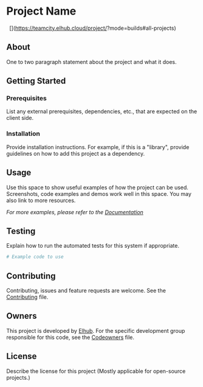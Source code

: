# Project Name

[<img src="https://img.shields.io/badge/repo-bitbucket-blue" alt="">](<!--TODO Add repository url here -->)
[<img src="https://img.shields.io/badge/issues-jira-orange" alt="">](https://jira.elhub.cloud/issues/?jql=project%20%3D%20%22Team%20Dev%22%20AND%20component%20%3D%20${elhub_module_name}%20AND%20status%20!%3D%20Done)
[<img src="https://teamcity.elhub.cloud/app/rest/builds/buildType:(id:<!--TODO Add teamcity project ID-->_AutoRelease)/statusIcon" alt="">](https://teamcity.elhub.cloud/project/<!--TODO Add teamcity project ID-->?mode=builds#all-projects)
[<img src="https://sonar.elhub.cloud/api/project_badges/measure?project=no.elhub.${elhub_platform_name}%3A${elhub_module_name}&metric=alert_status" alt="">](https://sonar.elhub.cloud/dashboard?id=no.elhub.${elhub_platform_name}%3A${elhub_module_name})
[<img src="https://sonar.elhub.cloud/api/project_badges/measure?project=no.elhub.${elhub_platform_name}%3A${elhub_module_name}&metric=ncloc" alt="">](https://sonar.elhub.cloud/dashboard?id=no.elhub.${elhub_platform_name}%3A${elhub_module_name})
[<img src="https://sonar.elhub.cloud/api/project_badges/measure?project=no.elhub.${elhub_platform_name}%3A${elhub_module_name}&metric=bugs" alt="">](https://sonar.elhub.cloud/dashboard?id=no.elhub.${elhub_platform_name}%3A${elhub_module_name})
[<img src="https://sonar.elhub.cloud/api/project_badges/measure?project=no.elhub.${elhub_platform_name}%3A${elhub_module_name}&metric=vulnerabilities" alt="">](https://sonar.elhub.cloud/dashboard?id=no.elhub.${elhub_platform_name}%3A${elhub_module_name})
[<img src="https://sonar.elhub.cloud/api/project_badges/measure?project=no.elhub.${elhub_platform_name}%3A${elhub_module_name}&metric=coverage" alt="">](https://sonar.elhub.cloud/dashboard?id=no.elhub.${elhub_platform_name}%3A${elhub_module_name})

## About

One to two paragraph statement about the project and what it does.

## Getting Started

### Prerequisites

List any external prerequisites, dependencies, etc., that are expected on the client side.

### Installation

Provide installation instructions. For example, if this is a "library", provide guidelines on how to add this project as a dependency.

## Usage

Use this space to show useful examples of how the project can be used. Screenshots, code examples and demos work well in this space. You may also link to
more resources.

_For more examples, please refer to the [Documentation](https://example.com)_

## Testing

Explain how to run the automated tests for this system if appropriate.

```bash
# Example code to use
```

## Contributing

Contributing, issues and feature requests are welcome. See the
[Contributing](https://link-to/CONTRIBUTING.md) file.

## Owners

This project is developed by [Elhub](https://www.elhub.no). For the specific development group responsible for this
code, see the [Codeowners](.github/CODEOWNERS) file.

## License

Describe the license for this project (Mostly applicable for open-source projects.)
